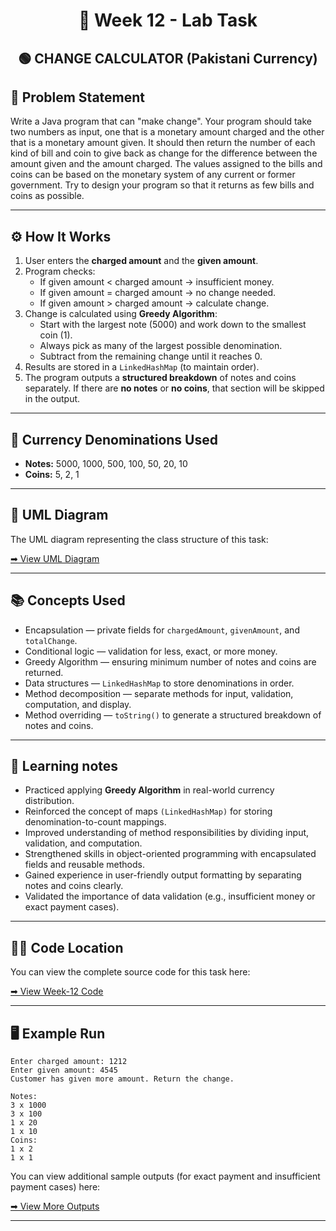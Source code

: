 <h1 align="center">📄 Week 12 - Lab Task</h1>

<h2 align="center">🟢 CHANGE CALCULATOR (Pakistani Currency) </h2>

## 📌 Problem Statement 

Write a Java program that can "make change". Your program should take two numbers as input,
one that is a monetary amount charged and the other that is a monetary amount given. 
It should then return the number of each kind of bill and coin to give back as change for the 
difference between the amount given and the amount charged. The values assigned to the bills 
and coins can be based on the monetary system of any current or former government.
Try to design your program so that it returns as few bills and coins as possible.

---

## ⚙️ How It Works

1. User enters the **charged amount** and the **given amount**.
2. Program checks:
    - If given amount < charged amount → insufficient money.
    - If given amount = charged amount → no change needed.
    - If given amount > charged amount → calculate change.
3. Change is calculated using **Greedy Algorithm**:
    - Start with the largest note (5000) and work down to the smallest coin (1).
    - Always pick as many of the largest possible denomination.
    - Subtract from the remaining change until it reaches 0.
4. Results are stored in a `LinkedHashMap` (to maintain order).
5. The program outputs a **structured breakdown** of notes and coins separately.
   If there are **no notes** or **no coins**, that section will be skipped in the output.

---

## 🏦 Currency Denominations Used

- **Notes:** 5000, 1000, 500, 100, 50, 20, 10
- **Coins:** 5, 2, 1

---

## 🧩 UML Diagram

The UML diagram representing the class structure of this task:

[➡ View UML Diagram](uml.png)

---

## 📚 Concepts Used

- Encapsulation — private fields for `chargedAmount`, `givenAmount`, and `totalChange`.
- Conditional logic — validation for less, exact, or more money.
- Greedy Algorithm — ensuring minimum number of notes and coins are returned.
- Data structures — `LinkedHashMap` to store denominations in order.
- Method decomposition — separate methods for input, validation, computation, and display.
- Method overriding — `toString()` to generate a structured breakdown of notes and coins.

---

## 📝 Learning notes

- Practiced applying **Greedy Algorithm** in real-world currency distribution.
- Reinforced the concept of maps `(LinkedHashMap)` for storing denomination-to-count mappings.
- Improved understanding of method responsibilities by dividing input, validation, and computation.
- Strengthened skills in object-oriented programming with encapsulated fields and reusable methods.
- Gained experience in user-friendly output formatting by separating notes and coins clearly.
- Validated the importance of data validation (e.g., insufficient money or exact payment cases).

---

## 👨‍💻 Code Location

You can view the complete source code for this task here:

[➡ View Week-12 Code](code)

---

## 🖥️ Example Run

```
Enter charged amount: 1212
Enter given amount: 4545
Customer has given more amount. Return the change.

Notes:
3 x 1000
3 x 100
1 x 20
1 x 10
Coins:
1 x 2
1 x 1
```

You can view additional sample outputs (for exact payment and insufficient payment cases) here:  

[➡ View More Outputs](output.png)

---